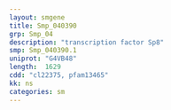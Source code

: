 ```yaml
---
layout: smgene
title: Smp_040390
grp: Smp_04
description: "transcription factor Sp8"
smp: Smp_040390.1
uniprot: "G4VB48"
length:  1629
cdd: "cl22375, pfam13465"
kk: ns
categories: sm
---
```

